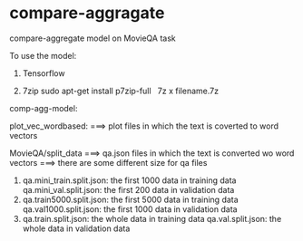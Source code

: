 # compare-aggragate
compare-aggregate model on MovieQA task

To use the model:

1. Tensorflow

2. 7zip
   sudo apt-get install p7zip-full
   7z x filename.7z
   
   
comp-agg-model:


plot_vec_wordbased:
===> plot files in which the text is coverted to word vectors

MovieQA/split_data
===> qa.json files in which the text is converted wo word vectors
===> there are some different size for qa files
1. qa.mini_train.split.json: the first 1000 data in training data
   qa.mini_val.split.json: the first 200 data in validation data
2. qa.train5000.split.json: the first 5000 data in training data
   qa.val1000.split.json: the first 1000 data in validation data
3. qa.train.split.json: the whole data in training data
   qa.val.split.json: the whole data in validation data
